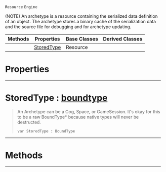  `Resource` `Engine`



(NOTE) An archetype is a resource containing the serialized data definition of an object. The archetype stores a binary cache of the serialization data and the source file for debugging and for archetype updating.

|Methods|Properties|Base Classes|Derived Classes|
|---|---|---|---|
| |[ StoredType](https://github.com/ZilchEngine/ZilchDocs/blob/master/code_reference/class_reference/archetype.md#storedtype-zilch-engine-d)|Resource| |


 #  Properties


---  
 #  StoredType : [boundtype](https://github.com/ZilchEngine/ZilchDocs/blob/master/code_reference/nada_base_types/boundtype.md)

> An Archetype can be a Cog, Space, or GameSession. It's okay for this to be a raw BoundType* because native types will never be destructed.
> ``` lang=cpp, name=Nada
> var StoredType : BoundType


---  
 #  Methods


---  
 

 